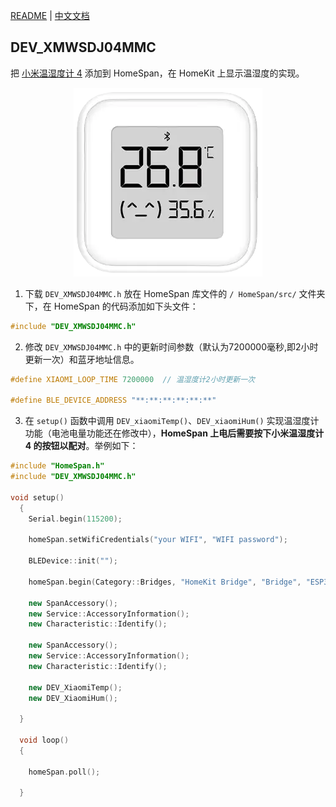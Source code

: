 [README](./README_en.md) | [中文文档](./README.md)  

## DEV_XMWSDJ04MMC

把 [小米温湿度计 4](https://home.mi.com/webapp/content/baike/product/index.html?model=miaomiaoce.sensor_ht.t6#/) 添加到 HomeSpan，在 HomeKit 上显示温湿度的实现。

<p align="center">
  <img src="images/XMWSDJ04MMC.png" alt="小米温湿度计 4" width="302"/>
</p>

1. 下载 `DEV_XMWSDJ04MMC.h` 放在 HomeSpan 库文件的 `/ HomeSpan/src/` 文件夹下，在 HomeSpan 的代码添加如下头文件：

```C++
#include "DEV_XMWSDJ04MMC.h"
```

2. 修改 `DEV_XMWSDJ04MMC.h` 中的更新时间参数（默认为7200000毫秒,即2小时更新一次）和蓝牙地址信息。

```C++
#define XIAOMI_LOOP_TIME 7200000  // 温湿度计2小时更新一次

#define BLE_DEVICE_ADDRESS "**:**:**:**:**:**"
```

3. 在 `setup()` 函数中调用 `DEV_xiaomiTemp()`、`DEV_xiaomiHum()` 实现温湿度计功能（电池电量功能还在修改中），**HomeSpan 上电后需要按下小米温湿度计 4 的按钮以配对**。举例如下：

```C++
#include "HomeSpan.h"
#include "DEV_XMWSDJ04MMC.h"

void setup()
  {
    Serial.begin(115200);

    homeSpan.setWifiCredentials("your WIFI", "WIFI password");

    BLEDevice::init("");

    homeSpan.begin(Category::Bridges, "HomeKit Bridge", "Bridge", "ESP32-C3 mini"); 

    new SpanAccessory();
    new Service::AccessoryInformation();
    new Characteristic::Identify();

    new SpanAccessory();
    new Service::AccessoryInformation();
    new Characteristic::Identify();

    new DEV_XiaomiTemp();
    new DEV_XiaomiHum();

  }

  void loop()
  {

    homeSpan.poll();
    
  }

```
